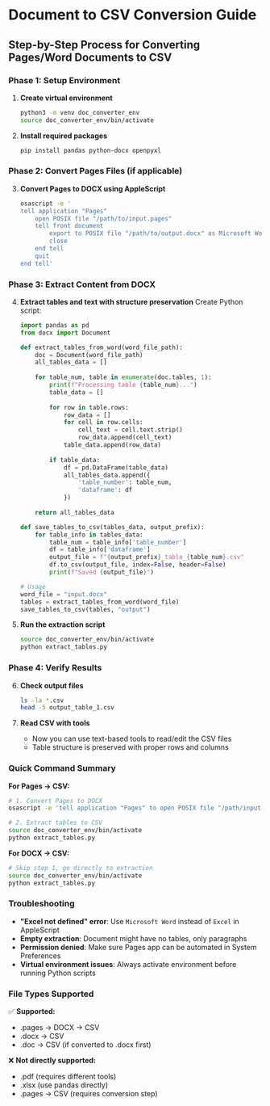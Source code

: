 # Document to CSV Conversion Guide

## Step-by-Step Process for Converting Pages/Word Documents to CSV

### Phase 1: Setup Environment

1. **Create virtual environment**
   ```bash
   python3 -m venv doc_converter_env
   source doc_converter_env/bin/activate
   ```

2. **Install required packages**
   ```bash
   pip install pandas python-docx openpyxl
   ```

### Phase 2: Convert Pages Files (if applicable)

3. **Convert Pages to DOCX using AppleScript**
   ```bash
   osascript -e '
   tell application "Pages"
       open POSIX file "/path/to/input.pages"
       tell front document
           export to POSIX file "/path/to/output.docx" as Microsoft Word
           close
       end tell
       quit
   end tell'
   ```

### Phase 3: Extract Content from DOCX

4. **Extract tables and text with structure preservation**
   Create Python script:
   ```python
   import pandas as pd
   from docx import Document
   
   def extract_tables_from_word(word_file_path):
       doc = Document(word_file_path)
       all_tables_data = []
       
       for table_num, table in enumerate(doc.tables, 1):
           print(f"Processing table {table_num}...")
           table_data = []
           
           for row in table.rows:
               row_data = []
               for cell in row.cells:
                   cell_text = cell.text.strip()
                   row_data.append(cell_text)
               table_data.append(row_data)
           
           if table_data:
               df = pd.DataFrame(table_data)
               all_tables_data.append({
                   'table_number': table_num,
                   'dataframe': df
               })
       
       return all_tables_data
   
   def save_tables_to_csv(tables_data, output_prefix):
       for table_info in tables_data:
           table_num = table_info['table_number']
           df = table_info['dataframe']
           output_file = f"{output_prefix}_table_{table_num}.csv"
           df.to_csv(output_file, index=False, header=False)
           print(f"Saved {output_file}")
   
   # Usage
   word_file = "input.docx"
   tables = extract_tables_from_word(word_file)
   save_tables_to_csv(tables, "output")
   ```

5. **Run the extraction script**
   ```bash
   source doc_converter_env/bin/activate
   python extract_tables.py
   ```

### Phase 4: Verify Results

6. **Check output files**
   ```bash
   ls -la *.csv
   head -5 output_table_1.csv
   ```

7. **Read CSV with tools**
   - Now you can use text-based tools to read/edit the CSV files
   - Table structure is preserved with proper rows and columns

### Quick Command Summary

**For Pages → CSV:**
```bash
# 1. Convert Pages to DOCX
osascript -e 'tell application "Pages" to open POSIX file "/path/input.pages"; tell front document to export to POSIX file "/path/output.docx" as Microsoft Word; close; quit'

# 2. Extract tables to CSV
source doc_converter_env/bin/activate
python extract_tables.py
```

**For DOCX → CSV:**
```bash
# Skip step 1, go directly to extraction
source doc_converter_env/bin/activate
python extract_tables.py
```

### Troubleshooting

- **"Excel not defined" error**: Use `Microsoft Word` instead of `Excel` in AppleScript
- **Empty extraction**: Document might have no tables, only paragraphs
- **Permission denied**: Make sure Pages app can be automated in System Preferences
- **Virtual environment issues**: Always activate environment before running Python scripts

### File Types Supported

✅ **Supported:**
- .pages → DOCX → CSV
- .docx → CSV
- .doc → CSV (if converted to .docx first)

❌ **Not directly supported:**
- .pdf (requires different tools)
- .xlsx (use pandas directly)
- .pages → CSV (requires conversion step)